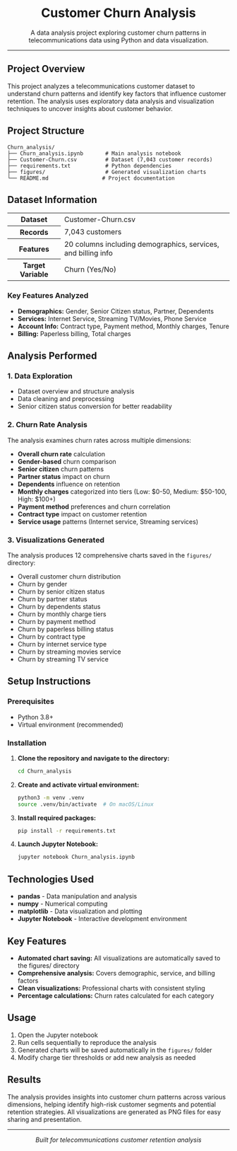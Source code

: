 <h1 align="center">Customer Churn Analysis</h1>

<p align="center">A data analysis project exploring customer churn patterns in telecommunications data using Python and data visualization.</p>

---

## Project Overview

This project analyzes a telecommunications customer dataset to understand churn patterns and identify key factors that influence customer retention. The analysis uses exploratory data analysis and visualization techniques to uncover insights about customer behavior.

## Project Structure

```
Churn_analysis/
├── Churn_analysis.ipynb       # Main analysis notebook
├── Customer-Churn.csv         # Dataset (7,043 customer records)
├── requirements.txt           # Python dependencies
├── figures/                   # Generated visualization charts
└── README.md                 # Project documentation
```

## Dataset Information

<table>
  <tr>
    <th>Dataset</th>
    <td>Customer-Churn.csv</td>
  </tr>
  <tr>
    <th>Records</th>
    <td>7,043 customers</td>
  </tr>
  <tr>
    <th>Features</th>
    <td>20 columns including demographics, services, and billing info</td>
  </tr>
  <tr>
    <th>Target Variable</th>
    <td>Churn (Yes/No)</td>
  </tr>
</table>

### Key Features Analyzed

<ul>
  <li><strong>Demographics:</strong> Gender, Senior Citizen status, Partner, Dependents</li>
  <li><strong>Services:</strong> Internet Service, Streaming TV/Movies, Phone Service</li>
  <li><strong>Account Info:</strong> Contract type, Payment method, Monthly charges, Tenure</li>
  <li><strong>Billing:</strong> Paperless billing, Total charges</li>
</ul>

## Analysis Performed

### 1. Data Exploration
- Dataset overview and structure analysis
- Data cleaning and preprocessing
- Senior citizen status conversion for better readability

### 2. Churn Rate Analysis
The analysis examines churn rates across multiple dimensions:

<ul>
  <li><strong>Overall churn rate</strong> calculation</li>
  <li><strong>Gender-based</strong> churn comparison</li>
  <li><strong>Senior citizen</strong> churn patterns</li>
  <li><strong>Partner status</strong> impact on churn</li>
  <li><strong>Dependents</strong> influence on retention</li>
  <li><strong>Monthly charges</strong> categorized into tiers (Low: $0-50, Medium: $50-100, High: $100+)</li>
  <li><strong>Payment method</strong> preferences and churn correlation</li>
  <li><strong>Contract type</strong> impact on customer retention</li>
  <li><strong>Service usage</strong> patterns (Internet service, Streaming services)</li>
</ul>

### 3. Visualizations Generated

The analysis produces 12 comprehensive charts saved in the `figures/` directory:

<ul>
  <li>Overall customer churn distribution</li>
  <li>Churn by gender</li>
  <li>Churn by senior citizen status</li>
  <li>Churn by partner status</li>
  <li>Churn by dependents status</li>
  <li>Churn by monthly charge tiers</li>
  <li>Churn by payment method</li>
  <li>Churn by paperless billing status</li>
  <li>Churn by contract type</li>
  <li>Churn by internet service type</li>
  <li>Churn by streaming movies service</li>
  <li>Churn by streaming TV service</li>
</ul>

## Setup Instructions

### Prerequisites
- Python 3.8+
- Virtual environment (recommended)

### Installation

1. **Clone the repository and navigate to the directory:**
   ```bash
   cd Churn_analysis
   ```

2. **Create and activate virtual environment:**
   ```bash
   python3 -m venv .venv
   source .venv/bin/activate  # On macOS/Linux
   ```

3. **Install required packages:**
   ```bash
   pip install -r requirements.txt
   ```

4. **Launch Jupyter Notebook:**
   ```bash
   jupyter notebook Churn_analysis.ipynb
   ```

## Technologies Used

<ul>
  <li><strong>pandas</strong> - Data manipulation and analysis</li>
  <li><strong>numpy</strong> - Numerical computing</li>
  <li><strong>matplotlib</strong> - Data visualization and plotting</li>
  <li><strong>Jupyter Notebook</strong> - Interactive development environment</li>
</ul>

## Key Features

<ul>
  <li><strong>Automated chart saving:</strong> All visualizations are automatically saved to the figures/ directory</li>
  <li><strong>Comprehensive analysis:</strong> Covers demographic, service, and billing factors</li>
  <li><strong>Clean visualizations:</strong> Professional charts with consistent styling</li>
  <li><strong>Percentage calculations:</strong> Churn rates calculated for each category</li>
</ul>

## Usage

1. Open the Jupyter notebook
2. Run cells sequentially to reproduce the analysis
3. Generated charts will be saved automatically in the `figures/` folder
4. Modify charge tier thresholds or add new analysis as needed

## Results

The analysis provides insights into customer churn patterns across various dimensions, helping identify high-risk customer segments and potential retention strategies. All visualizations are generated as PNG files for easy sharing and presentation.

---

<p align="center"><em>Built for telecommunications customer retention analysis</em></p>
